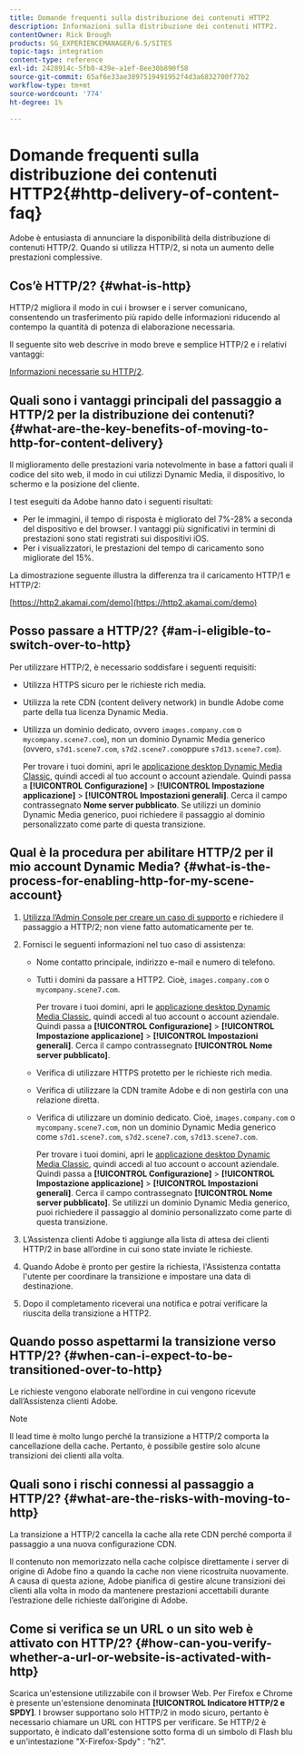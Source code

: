 ```yaml
---
title: Domande frequenti sulla distribuzione dei contenuti HTTP2
description: Informazioni sulla distribuzione dei contenuti HTTP2.
contentOwner: Rick Brough
products: SG_EXPERIENCEMANAGER/6.5/SITES
topic-tags: integration
content-type: reference
exl-id: 2428914c-5fb0-439e-a1ef-8ee30b890f58
source-git-commit: 65af6e33ae3897519491952f4d3a6832700f77b2
workflow-type: tm+mt
source-wordcount: '774'
ht-degree: 1%

---
```


# Domande frequenti sulla distribuzione dei contenuti HTTP2{#http-delivery-of-content-faq}

Adobe è entusiasta di annunciare la disponibilità della distribuzione di contenuti HTTP/2. Quando si utilizza HTTP/2, si nota un aumento delle prestazioni complessive.

## Cos’è HTTP/2? {#what-is-http}

HTTP/2 migliora il modo in cui i browser e i server comunicano, consentendo un trasferimento più rapido delle informazioni riducendo al contempo la quantità di potenza di elaborazione necessaria.

Il seguente sito web descrive in modo breve e semplice HTTP/2 e i relativi vantaggi:

[Informazioni necessarie su HTTP/2](https://www.engadget.com/2015-02-24-what-you-need-to-know-about-http-2.html).

## Quali sono i vantaggi principali del passaggio a HTTP/2 per la distribuzione dei contenuti? {#what-are-the-key-benefits-of-moving-to-http-for-content-delivery}

Il miglioramento delle prestazioni varia notevolmente in base a fattori quali il codice del sito web, il modo in cui utilizzi Dynamic Media, il dispositivo, lo schermo e la posizione del cliente.

I test eseguiti da Adobe hanno dato i seguenti risultati:

* Per le immagini, il tempo di risposta è migliorato del 7%-28% a seconda del dispositivo e del browser. I vantaggi più significativi in termini di prestazioni sono stati registrati sui dispositivi iOS.
* Per i visualizzatori, le prestazioni del tempo di caricamento sono migliorate del 15%.

La dimostrazione seguente illustra la differenza tra il caricamento HTTP/1 e HTTP/2:

[https://http2.akamai.com/demo](https://http2.akamai.com/demo)

## Posso passare a HTTP/2? {#am-i-eligible-to-switch-over-to-http}

Per utilizzare HTTP/2, è necessario soddisfare i seguenti requisiti:

* Utilizza HTTPS sicuro per le richieste rich media.
* Utilizza la rete CDN (content delivery network) in bundle Adobe come parte della tua licenza Dynamic Media.
* Utilizza un dominio dedicato, ovvero `images.company.com` o `mycompany.scene7.com`), non un dominio Dynamic Media generico (ovvero, `s7d1.scene7.com`, `s7d2.scene7.com`oppure `s7d13.scene7.com`).

   Per trovare i tuoi domini, apri le [applicazione desktop Dynamic Media Classic](https://experienceleague.adobe.com/docs/dynamic-media-classic/using/getting-started/signing-out.html#getting-started), quindi accedi al tuo account o account aziendale. Quindi passa a **[!UICONTROL Configurazione]** > **[!UICONTROL Impostazione applicazione]** > **[!UICONTROL Impostazioni generali]**. Cerca il campo contrassegnato **Nome server pubblicato**. Se utilizzi un dominio Dynamic Media generico, puoi richiedere il passaggio al dominio personalizzato come parte di questa transizione.

## Qual è la procedura per abilitare HTTP/2 per il mio account Dynamic Media? {#what-is-the-process-for-enabling-http-for-my-scene-account}

1. [Utilizza l’Admin Console per creare un caso di supporto](https://helpx.adobe.com/enterprise/admin-guide.html/enterprise/using/support-for-experience-cloud.ug.html) e richiedere il passaggio a HTTP/2; non viene fatto automaticamente per te.
1. Fornisci le seguenti informazioni nel tuo caso di assistenza:

   * Nome contatto principale, indirizzo e-mail e numero di telefono.
   * Tutti i domini da passare a HTTP2. Cioè, `images.company.com` o `mycompany.scene7.com`.

      Per trovare i tuoi domini, apri le [applicazione desktop Dynamic Media Classic](https://experienceleague.adobe.com/docs/dynamic-media-classic/using/getting-started/signing-out.html#getting-started), quindi accedi al tuo account o account aziendale. Quindi passa a **[!UICONTROL Configurazione]** > **[!UICONTROL Impostazione applicazione]** > **[!UICONTROL Impostazioni generali]**. Cerca il campo contrassegnato **[!UICONTROL Nome server pubblicato]**.

   * Verifica di utilizzare HTTPS protetto per le richieste rich media.
   * Verifica di utilizzare la CDN tramite Adobe e di non gestirla con una relazione diretta.
   * Verifica di utilizzare un dominio dedicato. Cioè, `images.company.com` o `mycompany.scene7.com`, non un dominio Dynamic Media generico come `s7d1.scene7.com`, `s7d2.scene7.com`, `s7d13.scene7.com`.

      Per trovare i tuoi domini, apri le [applicazione desktop Dynamic Media Classic](https://experienceleague.adobe.com/docs/dynamic-media-classic/using/getting-started/signing-out.html#getting-started), quindi accedi al tuo account o account aziendale. Quindi passa a **[!UICONTROL Configurazione]** > **[!UICONTROL Impostazione applicazione]** > **[!UICONTROL Impostazioni generali]**. Cerca il campo contrassegnato **[!UICONTROL Nome server pubblicato]**. Se utilizzi un dominio Dynamic Media generico, puoi richiedere il passaggio al dominio personalizzato come parte di questa transizione.

1. L’Assistenza clienti Adobe ti aggiunge alla lista di attesa dei clienti HTTP/2 in base all’ordine in cui sono state inviate le richieste.
1. Quando Adobe è pronto per gestire la richiesta, l&#39;Assistenza contatta l&#39;utente per coordinare la transizione e impostare una data di destinazione.
1. Dopo il completamento riceverai una notifica e potrai verificare la riuscita della transizione a HTTP2.

## Quando posso aspettarmi la transizione verso HTTP/2? {#when-can-i-expect-to-be-transitioned-over-to-http}

Le richieste vengono elaborate nell’ordine in cui vengono ricevute dall’Assistenza clienti Adobe.

>[!NOTE]
>
>Il lead time è molto lungo perché la transizione a HTTP/2 comporta la cancellazione della cache. Pertanto, è possibile gestire solo alcune transizioni dei clienti alla volta.

## Quali sono i rischi connessi al passaggio a HTTP/2? {#what-are-the-risks-with-moving-to-http}

La transizione a HTTP/2 cancella la cache alla rete CDN perché comporta il passaggio a una nuova configurazione CDN.

Il contenuto non memorizzato nella cache colpisce direttamente i server di origine di Adobe fino a quando la cache non viene ricostruita nuovamente. A causa di questa azione, Adobe pianifica di gestire alcune transizioni dei clienti alla volta in modo da mantenere prestazioni accettabili durante l’estrazione delle richieste dall’origine di Adobe.

## Come si verifica se un URL o un sito web è attivato con HTTP/2? {#how-can-you-verify-whether-a-url-or-website-is-activated-with-http}

Scarica un&#39;estensione utilizzabile con il browser Web. Per Firefox e Chrome è presente un&#39;estensione denominata **[!UICONTROL Indicatore HTTP/2 e SPDY]**. I browser supportano solo HTTP/2 in modo sicuro, pertanto è necessario chiamare un URL con HTTPS per verificare. Se HTTP/2 è supportato, è indicato dall&#39;estensione sotto forma di un simbolo di Flash blu e un&#39;intestazione &quot;X-Firefox-Spdy&quot; : &quot;h2&quot;.
